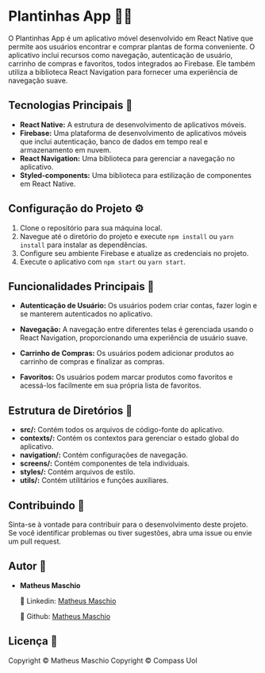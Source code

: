 # Plantinhas App 🌱📱

O Plantinhas App é um aplicativo móvel desenvolvido em React Native que permite aos usuários encontrar e comprar plantas de forma conveniente. O aplicativo inclui recursos como navegação, autenticação de usuário, carrinho de compras e favoritos, todos integrados ao Firebase. Ele também utiliza a biblioteca React Navigation para fornecer uma experiência de navegação suave.

## Tecnologias Principais 🚀

- **React Native:** A estrutura de desenvolvimento de aplicativos móveis.
- **Firebase:** Uma plataforma de desenvolvimento de aplicativos móveis que inclui autenticação, banco de dados em tempo real e armazenamento em nuvem.
- **React Navigation:** Uma biblioteca para gerenciar a navegação no aplicativo.
- **Styled-components:** Uma biblioteca para estilização de componentes em React Native.

## Configuração do Projeto ⚙️

1. Clone o repositório para sua máquina local.
2. Navegue até o diretório do projeto e execute `npm install` ou `yarn install` para instalar as dependências.
3. Configure seu ambiente Firebase e atualize as credenciais no projeto.
4. Execute o aplicativo com `npm start` ou `yarn start`.

## Funcionalidades Principais 🌟

- **Autenticação de Usuário:** Os usuários podem criar contas, fazer login e se manterem autenticados no aplicativo.

- **Navegação:** A navegação entre diferentes telas é gerenciada usando o React Navigation, proporcionando uma experiência de usuário suave.

- **Carrinho de Compras:** Os usuários podem adicionar produtos ao carrinho de compras e finalizar as compras.

- **Favoritos:** Os usuários podem marcar produtos como favoritos e acessá-los facilmente em sua própria lista de favoritos.

## Estrutura de Diretórios 📁

- **src/:** Contém todos os arquivos de código-fonte do aplicativo.
- **contexts/:** Contém os contextos para gerenciar o estado global do aplicativo.
- **navigation/:** Contém configurações de navegação.
- **screens/:** Contém componentes de tela individuais.
- **styles/:** Contém arquivos de estilo.
- **utils/:** Contém utilitários e funções auxiliares.

## Contribuindo 🤝

Sinta-se à vontade para contribuir para o desenvolvimento deste projeto. Se você identificar problemas ou tiver sugestões, abra uma issue ou envie um pull request.

## Autor 📝

- **Matheus Maschio**

  🔗 Linkedin: [Matheus Maschio](https://www.linkedin.com/in/matheusmaschio)
 
  🔗 Github: [Matheus Maschio](https://github.com/MatheuslMaschio)

## Licença 📜

Copyright © Matheus Maschio
Copyright © Compass Uol
